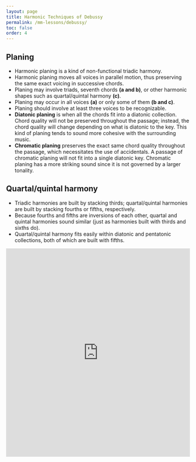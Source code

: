 ```yaml
---
layout: page
title: Harmonic Techniques of Debussy
permalink: /mm-lessons/debussy/
toc: false
order: 4
---
```


## Planing

* Harmonic planing is a kind of non-functional triadic harmony.
* Harmonic planing moves all voices in parallel motion, thus preserving the same exact voicing in successive chords. 
* Planing may involve triads, seventh chords **(a and b)**, or other harmonic shapes such as quartal/quintal harmony **(c)**. 
* Planing may occur in all voices **(a)** or only some of them **(b and c)**. 
* Planing should involve at least three voices to be recognizable.
* **Diatonic planing** is when all the chords fit into a diatonic collection. Chord quality will not be preserved throughout the passage; instead, the chord quality will change depending on what is diatonic to the key. This kind of planing tends to sound more cohesive with the surrounding music.
* **Chromatic planing** preserves the exact same chord quality throughout the passage, which necessitates the use of accidentals. A passage of chromatic planing will not fit into a single diatonic key. Chromatic planing has a more striking sound since it is not governed by a larger tonality.

## Quartal/quintal harmony

* Triadic harmonies are built by stacking thirds; quartal/quintal harmonies are built by stacking fourths or fifths, respectively. 
* Because fourths and fifths are inversions of each other, quartal and quintal harmonies sound similar (just as harmonies built with thirds and sixths do).
* Quartal/quintal harmony fits easily within diatonic and pentatonic collections, both of which are built with fifths.

<iframe width="100%" height="570" src="https://musescore.com/user/32728834/scores/12374263/embed" frameborder="0" allowfullscreen allow="autoplay; fullscreen"></iframe>
